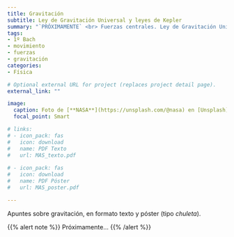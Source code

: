 ```yaml
---
title: Gravitación
subtitle: Ley de Gravitación Universal y leyes de Kepler
summary: "`PRÓXIMAMENTE` <br> Fuerzas centrales. Ley de Gravitación Universal. Leyes de Kepler."
tags:
- 1º Bach
- movimiento
- fuerzas
- gravitación
categories:
- Física

# Optional external URL for project (replaces project detail page).
external_link: ""

image:
  caption: Foto de [**NASA**](https://unsplash.com/@nasa) en [Unsplash](https://unsplash.com)
  focal_point: Smart

# links:
# - icon_pack: fas
#   icon: download
#   name: PDF Texto
#   url: MAS_texto.pdf
  
# - icon_pack: fas
#   icon: download
#   name: PDF Póster
#   url: MAS_poster.pdf

---
```


Apuntes sobre gravitación, en formato texto y póster (tipo _chuleta_).

{{% alert note %}}
Próximamente...
{{% /alert %}}